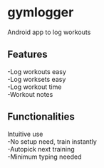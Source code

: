 # gymlogger

Android app to log workouts

## Features

-Log workouts easy  
-Log worksets easy  
-Log workout time  
-Workout notes

## Functionalities

Intuitive use  
-No setup need, train instantly  
-Autopick next training  
-Minimum typing needed
